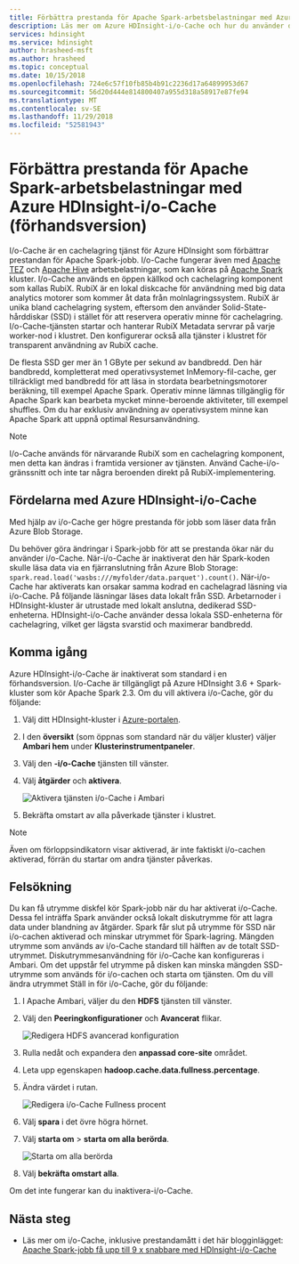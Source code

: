 ```yaml
---
title: Förbättra prestanda för Apache Spark-arbetsbelastningar med Azure HDInsight-i/o-Cache (förhandsversion)
description: Läs mer om Azure HDInsight-i/o-Cache och hur du använder den för att förbättra prestanda för Apache Spark.
services: hdinsight
ms.service: hdinsight
author: hrasheed-msft
ms.author: hrasheed
ms.topic: conceptual
ms.date: 10/15/2018
ms.openlocfilehash: 724e6c57f10fb85b4b91c2236d17a64899953d67
ms.sourcegitcommit: 56d20d444e814800407a955d318a58917e87fe94
ms.translationtype: MT
ms.contentlocale: sv-SE
ms.lasthandoff: 11/29/2018
ms.locfileid: "52581943"
---
```

# <a name="improve-performance-of-apache-spark-workloads-using-azure-hdinsight-io-cache-preview"></a>Förbättra prestanda för Apache Spark-arbetsbelastningar med Azure HDInsight-i/o-Cache (förhandsversion)

I/o-Cache är en cachelagring tjänst för Azure HDInsight som förbättrar prestandan för Apache Spark-jobb. I/o-Cache fungerar även med [Apache TEZ](https://tez.apache.org/) och [Apache Hive](https://hive.apache.org/) arbetsbelastningar, som kan köras på [Apache Spark](https://spark.apache.org/) kluster. I/o-Cache används en öppen källkod och cachelagring komponent som kallas RubiX. RubiX är en lokal diskcache för användning med big data analytics motorer som kommer åt data från molnlagringssystem. RubiX är unika bland cachelagring system, eftersom den använder Solid-State-hårddiskar (SSD) i stället för att reservera operativ minne för cachelagring. I/o-Cache-tjänsten startar och hanterar RubiX Metadata servrar på varje worker-nod i klustret. Den konfigurerar också alla tjänster i klustret för transparent användning av RubiX cache.

De flesta SSD ger mer än 1 GByte per sekund av bandbredd. Den här bandbredd, kompletterat med operativsystemet InMemory-fil-cache, ger tillräckligt med bandbredd för att läsa in stordata bearbetningsmotorer beräkning, till exempel Apache Spark. Operativ minne lämnas tillgänglig för Apache Spark kan bearbeta mycket minne-beroende aktiviteter, till exempel shuffles. Om du har exklusiv användning av operativsystem minne kan Apache Spark att uppnå optimal Resursanvändning.  

>[!Note]
>I/o-Cache används för närvarande RubiX som en cachelagring komponent, men detta kan ändras i framtida versioner av tjänsten. Använd Cache-i/o-gränssnitt och inte tar några beroenden direkt på RubiX-implementering.

## <a name="benefits-of-azure-hdinsight-io-cache"></a>Fördelarna med Azure HDInsight-i/o-Cache

Med hjälp av i/o-Cache ger högre prestanda för jobb som läser data från Azure Blob Storage.

Du behöver göra ändringar i Spark-jobb för att se prestanda ökar när du använder i/o-Cache. När-i/o-Cache är inaktiverat den här Spark-koden skulle läsa data via en fjärranslutning från Azure Blob Storage: `spark.read.load('wasbs:///myfolder/data.parquet').count()`. När-i/o-Cache har aktiverats kan orsakar samma kodrad en cachelagrad läsning via i/o-Cache. På följande läsningar läses data lokalt från SSD. Arbetarnoder i HDInsight-kluster är utrustade med lokalt anslutna, dedikerad SSD-enheterna. HDInsight-i/o-Cache använder dessa lokala SSD-enheterna för cachelagring, vilket ger lägsta svarstid och maximerar bandbredd.

## <a name="getting-started"></a>Komma igång

Azure HDInsight-i/o-Cache är inaktiverat som standard i en förhandsversion. I/o-Cache är tillgängligt på Azure HDInsight 3.6 + Spark-kluster som kör Apache Spark 2.3.  Om du vill aktivera i/o-Cache, gör du följande:

1. Välj ditt HDInsight-kluster i [Azure-portalen](https://portal.azure.com).

1. I den **översikt** (som öppnas som standard när du väljer kluster) väljer **Ambari hem** under **Klusterinstrumentpaneler**.

1. Välj den **-i/o-Cache** tjänsten till vänster.

1. Välj **åtgärder** och **aktivera**.

    ![Aktivera tjänsten i/o-Cache i Ambari](./media/apache-spark-improve-performance-iocache/ambariui-enable-iocache.png "att aktivera tjänsten i/o-Cache i Ambari")

1. Bekräfta omstart av alla påverkade tjänster i klustret.

>[!NOTE] 
> Även om förloppsindikatorn visar aktiverad, är inte faktiskt i/o-cachen aktiverad, förrän du startar om andra tjänster påverkas.

## <a name="troubleshooting"></a>Felsökning
  
Du kan få utrymme diskfel kör Spark-jobb när du har aktiverat i/o-Cache. Dessa fel inträffa Spark använder också lokalt diskutrymme för att lagra data under blandning av åtgärder. Spark får slut på utrymme för SSD när i/o-cachen aktiverad och minskar utrymmet för Spark-lagring. Mängden utrymme som används av i/o-Cache standard till hälften av de totalt SSD-utrymmet. Diskutrymmesanvändning för i/o-Cache kan konfigureras i Ambari. Om det uppstår fel utrymme på disken kan minska mängden SSD-utrymme som används för i/o-cachen och starta om tjänsten. Om du vill ändra utrymmet Ställ in för i/o-Cache, gör du följande:

1. I Apache Ambari, väljer du den **HDFS** tjänsten till vänster.

1. Välj den **Peeringkonfigurationer** och **Avancerat** flikar.

    ![Redigera HDFS avancerad konfiguration](./media/apache-spark-improve-performance-iocache/ambariui-hdfs-service-configs-advanced.png "redigera HDFS avancerad konfiguration")

1. Rulla nedåt och expandera den **anpassad core-site** området.

1. Leta upp egenskapen **hadoop.cache.data.fullness.percentage**.

1. Ändra värdet i rutan.

    ![Redigera i/o-Cache Fullness procent](./media/apache-spark-improve-performance-iocache/ambariui-cache-data-fullness-percentage-property.png "redigera IO Cache Fullness-procent")

1. Välj **spara** i det övre högra hörnet.

1. Välj **starta om** > **starta om alla berörda**.

    ![Starta om alla berörda](./media/apache-spark-improve-performance-iocache/ambariui-restart-all-affected.png "starta om alla berörda")

1. Välj **bekräfta omstart alla**.

Om det inte fungerar kan du inaktivera-i/o-Cache.

## <a name="next-steps"></a>Nästa steg

- Läs mer om i/o-Cache, inklusive prestandamått i det här blogginlägget: [Apache Spark-jobb få upp till 9 x snabbare med HDInsight-i/o-Cache](https://azure.microsoft.com/en-us/blog/apache-spark-speedup-with-hdinsight-io-cache/)
